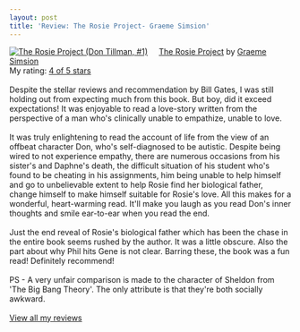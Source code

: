 ```yaml
---
layout: post
title: 'Review: The Rosie Project- Graeme Simsion'
---
```


<a href="https://www.goodreads.com/book/show/16181775-the-rosie-project" style="float: left; padding-right: 20px"><img border="0" alt="The Rosie Project (Don Tillman, #1)" src="https://i.gr-assets.com/images/S/compressed.photo.goodreads.com/books/1371651741l/16181775._SX98_.jpg" /></a><a href="https://www.goodreads.com/book/show/16181775-the-rosie-project">The Rosie Project</a> by <a href="https://www.goodreads.com/author/show/1895943.Graeme_Simsion">Graeme Simsion</a><br/>
My rating: <a href="https://www.goodreads.com/review/show/1074460199">4 of 5 stars</a><br /><br />
Despite the stellar reviews and recommendation by Bill Gates, I was still holding out from expecting much from this book. But boy, did it exceed expectations! It was enjoyable to read a love-story written from the perspective of a man who's clinically unable to empathize, unable to love. <br /><br />It was truly enlightening to read the account of life from the view of an offbeat character Don, who's self-diagnosed to be autistic. Despite being wired to not experience empathy, there are numerous occasions from his sister's and Daphne's death, the difficult situation of his student who's found to be cheating in his assignments, him being unable to help himself and go to unbelievable extent to help Rosie find her biological father, change himself to make himself suitable for Rosie's love. All this makes for a wonderful, heart-warming read. It'll make you laugh as you read Don's inner thoughts and smile ear-to-ear when you read the end. <br /><br />Just the end reveal of Rosie's biological father which has been the chase in the entire book seems rushed by the author. It was a little obscure. Also the part about why Phil hits Gene is not clear. Barring these, the book was a fun read! Definitely recommend! <br /><br />PS - A very unfair comparison is made to the character of Sheldon from 'The Big Bang Theory'. The only attribute is that they're both socially awkward. 
<br/><br/>
<a href="https://www.goodreads.com/review/list/10354359-sheekha">View all my reviews</a>

